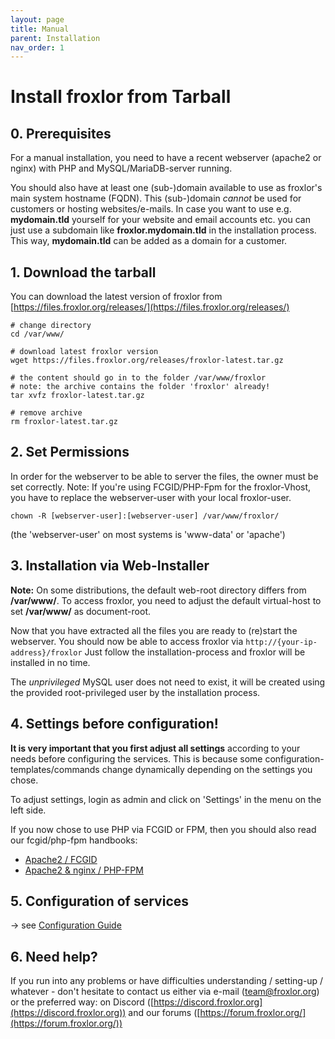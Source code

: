 ```yaml
---
layout: page
title: Manual
parent: Installation
nav_order: 1
---
```


# Install froxlor from Tarball

## 0. Prerequisites

For a manual installation, you need to have a recent webserver (apache2 or nginx) with PHP and MySQL/MariaDB-server running.

You should also have at least one (sub-)domain available to use as froxlor's main system hostname (FQDN). This (sub-)domain _cannot_ be used for customers or hosting websites/e-mails. In case you want to use e.g. **mydomain.tld** yourself for your website and email accounts etc. you can just use a subdomain like **froxlor.mydomain.tld** in the installation process. This way, **mydomain.tld** can be added as a domain for a customer.

## 1. Download the tarball

You can download the latest version of froxlor from [https://files.froxlor.org/releases/](https://files.froxlor.org/releases/)

````shell
# change directory
cd /var/www/

# download latest froxlor version
wget https://files.froxlor.org/releases/froxlor-latest.tar.gz

# the content should go in to the folder /var/www/froxlor
# note: the archive contains the folder 'froxlor' already!
tar xvfz froxlor-latest.tar.gz

# remove archive
rm froxlor-latest.tar.gz
````

## 2. Set Permissions

In order for the webserver to be able to server the files, the owner must be set correctly. Note: If you're using FCGID/PHP-Fpm for the froxlor-Vhost, you have to replace the webserver-user with your local froxlor-user.

````shell
chown -R [webserver-user]:[webserver-user] /var/www/froxlor/
````

(the 'webserver-user' on most systems is 'www-data' or 'apache')

## 3. Installation via Web-Installer

<div class="bg-yellow-200 text-grey-dk-300 p-3 mt-3"><b>Note:</b> On some distributions, the default web-root directory differs from <b>/var/www/</b>. To access froxlor, you need to adjust the default virtual-host to set <b>/var/www/</b> as document-root.</div>

Now that you have extracted all the files you are ready to (re)start the webserver. You should now be able to access froxlor via `http://{your-ip-address}/froxlor` Just follow the installation-process and froxlor will be installed in no time.

The _unprivileged_ MySQL user does not need to exist, it will be created using the provided root-privileged user by the installation process.

## 4. Settings before configuration!

**It is very important that you first adjust all settings** according to your needs before configuring the services. This is because some configuration-templates/commands change dynamically depending on the settings you chose.

To adjust settings, login as admin and click on 'Settings' in the menu on the left side.

If you now chose to use PHP via FCGID or FPM, then you should also read our fcgid/php-fpm handbooks:

* [Apache2 / FCGID](/general/configuration/fcgid.html)
* [Apache2 & nginx / PHP-FPM](/general/configuration/php-fpm.html)

## 5. Configuration of services

&#8594; see [Configuration Guide](/general/configuration/index.html)

## 6. Need help?
If you run into any problems or have difficulties understanding / setting-up / whatever - don't hesitate to contact us either via e-mail ([team@froxlor.org](mailto:team@froxlor.org)) or the preferred way: on Discord ([https://discord.froxlor.org](https://discord.froxlor.org)) and our forums ([https://forum.froxlor.org/](https://forum.froxlor.org/))
